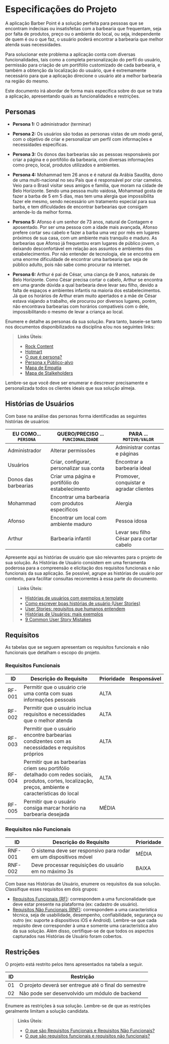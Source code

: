 # Especificações do Projeto

A aplicação Barber Point é a solução perfeita para pessoas que se encontram indecisas ou insatisfeitas com a barbearia que frequentam, seja por falta de produtos, preço ou o ambiente do local, ou seja, independente de quem é ou o que faz, o usuário poderá encontrar a barbearia que melhor atenda suas necessidades.

Para solucionar este problema a aplicação conta com diversas funcionalidades, tais como a completa personalização do perfil do usuário, permissão para criação de um portifólio customizado de cada barbearia, e também a obtenção da localização do usuário, que é extremamente necessário para que a aplicação direcione o usuário até a melhor barbearia na região do mesmo. 

Este documento irá abordar de forma mais específica sobre do que se trata a aplicação, apresentando quais as funcionalidades e restrições.

## Personas

* __Persona 1:__ O administrador (terminar)

* __Persona 2:__ Os usuários são todas as personas vistas de um modo geral, com o objetivo de criar e personalizar um perfil com informações e necessidades específicas.

* __Persona 3:__ Os donos das barbearias são as pessoas responsáveis por criar a página e o portifólio da barbearia, com diversas informações como preço, local, produtos utilizados e ambientes.

* __Persona 4:__ Mohammad tem 26 anos e é natural da Arábia Saudita, dono de uma multi-nacional no seu País que é responsável por criar camelos. Veio para o Brasil visitar seus amigos e família, que moram na cidade de Belo Horizonte. Sendo uma pessoa muito vaidosa, Mohammad gosta de fazer a barba de 5 em 5 dias, mas tem uma alergia que impossibilita fazer ele mesmo, sendo necessário um tratamento especial para sua barba, e tem dificuldades de encontrar barbearias que consigam antende-lo da melhor forma.

* __Persona 5:__ Afonso é um senhor de 73 anos, natural de Contagem e aposentado. Por ser uma pessoa com a idade mais avançada, Afonso prefere cortar seu cabelo e fazer a barba uma vez por mês em lugares próximos de sua casa, com um ambiente mais tranquilo e maduro. As barbearias que Afonso já frequentou eram lugares de público jovem, o deixando desconfortável em relação aos assuntos e ambientes dos estabelecimentos. Por não entender de tecnologia, ele se encontra em uma enorme dificuldade de encontrar uma barbearia que seja de público adulto, pois não sabe como procurar na internet.

* __Persona 6:__ Arthur é pai de César, uma ciança de 9 anos, naturais de Belo Horizonte. Como César precisa cortar o cabelo, Arthur se encontra em uma grande dúvida a qual barbearia deve levar seu filho, devido a falta de espaços e ambientes infantis na maioria dos estabelecimentos. Já que os horários de Arthur eram muito apertados e a mãe de César estava viajando a trabalho, ele procurou por diversos lugares, porém, não encontrava barbearias com horários compatíveis com o dele, impossibilitando o mesmo de levar a criança ao local.



Enumere e detalhe as personas da sua solução. Para tanto, baseie-se tanto nos documentos disponibilizados na disciplina e/ou nos seguintes links:

> **Links Úteis**:
> - [Rock Content](https://rockcontent.com/blog/personas/)
> - [Hotmart](https://blog.hotmart.com/pt-br/como-criar-persona-negocio/)
> - [O que é persona?](https://resultadosdigitais.com.br/blog/persona-o-que-e/)
> - [Persona x Público-alvo](https://flammo.com.br/blog/persona-e-publico-alvo-qual-a-diferenca/)
> - [Mapa de Empatia](https://resultadosdigitais.com.br/blog/mapa-da-empatia/)
> - [Mapa de Stalkeholders](https://www.racecomunicacao.com.br/blog/como-fazer-o-mapeamento-de-stakeholders/)
>
Lembre-se que você deve ser enumerar e descrever precisamente e personalizada todos os clientes ideais que sua solução almeja.

## Histórias de Usuários

Com base na análise das personas forma identificadas as seguintes histórias de usuários:

|EU COMO... `PERSONA`| QUERO/PRECISO ... `FUNCIONALIDADE` |PARA ... `MOTIVO/VALOR`                 |
|--------------------|------------------------------------|----------------------------------------|
|Administrador       | Alterar permissões                        | Administrar contas e páginas    |
|Usuários            | Criar, configurar, personalizar sua conta | Encontrar a barbearia ideal     |
|Donos das barbearias| Criar uma página e portifólio do estabelecimento | Promover, conquistar e agradar clientes |
|Mohammad            | Encontrar uma barbearia com produtos específicos | Alergia                  |
|Afonso              | Encontrar um local com ambiente maduro    | Pessoa idosa                    |
|Arthur              | Barbearia infantil                        | Levar seu filho César para cortar cabelo |

Apresente aqui as histórias de usuário que são relevantes para o projeto de sua solução. As Histórias de Usuário consistem em uma ferramenta poderosa para a compreensão e elicitação dos requisitos funcionais e não funcionais da sua aplicação. Se possível, agrupe as histórias de usuário por contexto, para facilitar consultas recorrentes à essa parte do documento.

> **Links Úteis**:
> - [Histórias de usuários com exemplos e template](https://www.atlassian.com/br/agile/project-management/user-stories)
> - [Como escrever boas histórias de usuário (User Stories)](https://medium.com/vertice/como-escrever-boas-users-stories-hist%C3%B3rias-de-usu%C3%A1rios-b29c75043fac)
> - [User Stories: requisitos que humanos entendem](https://www.luiztools.com.br/post/user-stories-descricao-de-requisitos-que-humanos-entendem/)
> - [Histórias de Usuários: mais exemplos](https://www.reqview.com/doc/user-stories-example.html)
> - [9 Common User Story Mistakes](https://airfocus.com/blog/user-story-mistakes/)

## Requisitos

As tabelas que se seguem apresentam os requisitos funcionais e não funcionais que detalham o escopo do projeto.

### Requisitos Funcionais

|  ID  | Descrição do Requisito  | Prioridade | Responsável |
|------|-----------------------------------------|----| ----|
|RF-001| Permitir que o usuário crie uma conta com suas informações pessoais | ALTA |  |
|RF-002| Permitir que o usuário inclua requisitos e necessidades que o melhor atenda | ALTA | |
|RF-003| Permitir que o usuário encontre barbearias condizentes com as necessidades e requisitos próprios | ALTA | |
|RF-004| Permitir que as barbearias criem seu portifólio detalhado com redes sociais, produtos, cortes, localização, preços, ambiente e características do local | ALTA | |
|RF-005| Permitir que o usuário consiga marcar horário na barbearia desejada | MÉDIA | |

### Requisitos não Funcionais

|ID     | Descrição do Requisito  |Prioridade |
|-------|-------------------------|----|
|RNF-001| O sistema deve ser responsivo para rodar em um dispositivos móvel | MÉDIA | 
|RNF-002| Deve processar requisições do usuário em no máximo 3s |  BAIXA | 

Com base nas Histórias de Usuário, enumere os requisitos da sua solução. Classifique esses requisitos em dois grupos:

- [Requisitos Funcionais
 (RF)](https://pt.wikipedia.org/wiki/Requisito_funcional):
 correspondem a uma funcionalidade que deve estar presente na
  plataforma (ex: cadastro de usuário).
- [Requisitos Não Funcionais
  (RNF)](https://pt.wikipedia.org/wiki/Requisito_n%C3%A3o_funcional):
  correspondem a uma característica técnica, seja de usabilidade,
  desempenho, confiabilidade, segurança ou outro (ex: suporte a
  dispositivos iOS e Android).
Lembre-se que cada requisito deve corresponder à uma e somente uma
característica alvo da sua solução. Além disso, certifique-se de que
todos os aspectos capturados nas Histórias de Usuário foram cobertos.

## Restrições

O projeto está restrito pelos itens apresentados na tabela a seguir.

|ID| Restrição                                             |
|--|-------------------------------------------------------|
|01| O projeto deverá ser entregue até o final do semestre |
|02| Não pode ser desenvolvido um módulo de backend        |


Enumere as restrições à sua solução. Lembre-se de que as restrições geralmente limitam a solução candidata.

> **Links Úteis**:
> - [O que são Requisitos Funcionais e Requisitos Não Funcionais?](https://codificar.com.br/requisitos-funcionais-nao-funcionais/)
> - [O que são requisitos funcionais e requisitos não funcionais?](https://analisederequisitos.com.br/requisitos-funcionais-e-requisitos-nao-funcionais-o-que-sao/)
